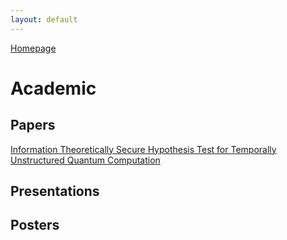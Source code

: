 ```yaml
---
layout: default
---
```


[Homepage](./)

# Academic

## Papers

[Information Theoretically Secure Hypothesis Test for Temporally Unstructured Quantum Computation](https://arxiv.org/abs/1704.01998) 

## Presentations

## Posters
